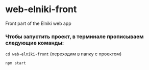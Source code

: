 # web-elniki-front
Front part of the Elniki web app

### Чтобы запустить проект, в терминале прописываем следующие команды:

`cd web-elniki-front` (переходим в папку с проектом)

`npm start`
